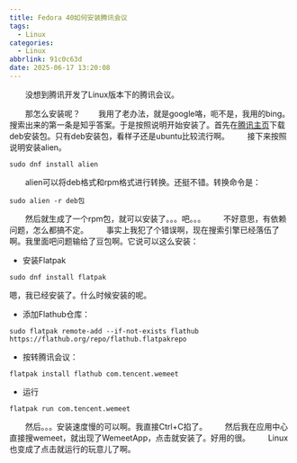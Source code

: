 ```yaml
---
title: Fedora 40如何安装腾讯会议
tags:
  - Linux
categories:
  - Linux
abbrlink: 91c0c63d
date: 2025-06-17 13:20:08
---
```

&emsp;&emsp;没想到腾讯开发了Linux版本下的腾讯会议。
<!--less-->
&emsp;&emsp;那怎么安装呢？
&emsp;&emsp;我用了老办法，就是google咯，呃不是，我用的bing。搜索出来的第一条是知乎答案。于是按照说明开始安装了。首先在[腾讯主页](https://meeting.tencent.com/download)下载deb安装包。只有deb安装包，看样子还是ubuntu比较流行啊。
&emsp;&emsp;接下来按照说明安装alien。
```
sudo dnf install alien
```
&emsp;&emsp;alien可以将deb格式和rpm格式进行转换。还挺不错。转换命令是：
```
sudo alien -r deb包
```
&emsp;&emsp;然后就生成了一个rpm包，就可以安装了。。。吧。。。
&emsp;&emsp;不好意思，有依赖问题，怎么都搞不定。
&emsp;&emsp;事实上我犯了个错误啊，现在搜索引擎已经落伍了啊。我里面吧问题输给了豆包啊。它说可以这么安装：
 * 安装Flatpak
```
sudo dnf install flatpak
```
嗯，我已经安装了。什么时候安装的呢。
 * 添加Flathub仓库：
```
sudo flatpak remote-add --if-not-exists flathub https://flathub.org/repo/flathub.flatpakrepo
```
 * 按转腾讯会议：
```
flatpak install flathub com.tencent.wemeet
```
 * 运行
```
flatpak run com.tencent.wemeet
```
&emsp;&emsp;然后。。。安装速度慢的可以啊。我直接Ctrl+C掐了。
&emsp;&emsp;然后我在应用中心直接搜wemeet，就出现了WemeetApp，点击就安装了。好用的很。
&emsp;&emsp;Linux也变成了点击就运行的玩意儿了啊。
